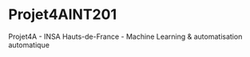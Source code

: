 # Projet4AINT201
Projet4A - INSA Hauts-de-France - Machine Learning &amp; automatisation automatique
